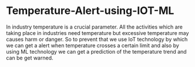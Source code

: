 # Temperature-Alert-using-IOT-ML
In industry temperature is a crucial parameter. All the activities which are taking place in industries need temperature but excessive temperature may causes harm or danger. So to prevent that we use IoT technology by which we can get a alert when temperature crosses a certain limit and also by using ML technology we can get a prediction of the temperature trend and can be get warned.
